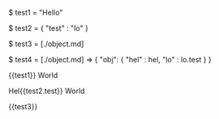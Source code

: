 $ test1 = "Hello"

$ test2 = {
    "test" : "lo"
}

$ test3 = [./object.md]

$ test4 = [./object.md] => {
    "obj": {
        "hel" : hel,
        "lo" : lo.test
    }
}

{{test1}} World

Hel{{test2.test}} World

{{test3}}